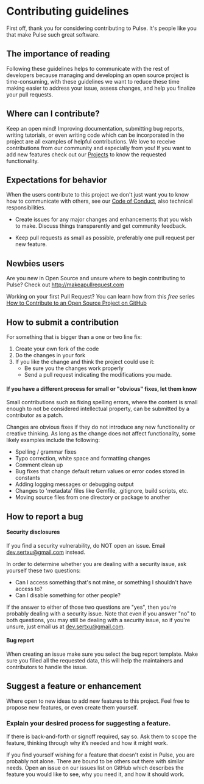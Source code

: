 Contributing guidelines
====
First off, thank you for considering contributing to Pulse. It's people like you that make Pulse such great software.

The importance of reading
----
Following these guidelines helps to communicate with the rest of developers because managing and developing an open source project is time-consuming, with these guidelines we want to reduce these time making easier to address your issue, assess changes, and help you finalize your pull requests.

Where can I contribute?
----
Keep an open mind! Improving documentation, submitting bug reports, writing tutorials, or even writing code which can be incorporated in the project are all examples of helpful contributions. We love to receive contributions from our community and especially from you! If you want to add new features check out our [Projects](https://github.com/sertxudeveloper/Pulse/projects) to know the requested functionality.

Expectations for behavior
----
When the users contribute to this project we don't just want you to know how to communicate with others, see our [Code of Conduct](https://github.com/sertxudeveloper/Pulse/blob/master/CODE_OF_CONDUCT.md), also technical responsibilities.

* Create issues for any major changes and enhancements that you wish to make. Discuss things transparently and get community feedback.

* Keep pull requests as small as possible, preferably one pull request per new feature.

Newbies users
----
Are you new in Open Source and unsure where to begin contributing to Pulse?
Check out http://makeapullrequest.com

Working on your first Pull Request?
You can learn how from this *free* series [How to Contribute to an Open Source Project on GitHub](https://egghead.io/series/how-to-contribute-to-an-open-source-project-on-github)

How to submit a contribution
----

For something that is bigger than a one or two line fix:

1. Create your own fork of the code
2. Do the changes in your fork
3. If you like the change and think the project could use it:
   * Be sure you the changes work properly
   * Send a pull request indicating the modifications you made.

#### If you have a different process for small or "obvious" fixes, let them know

Small contributions such as fixing spelling errors, where the content is small enough to not be considered intellectual property, can be submitted by a contributor as a patch.

Changes are obvious fixes if they do not introduce any new functionality or creative thinking. As long as the change does not affect functionality, some likely examples include the following:
* Spelling / grammar fixes
* Typo correction, white space and formatting changes
* Comment clean up
* Bug fixes that change default return values or error codes stored in constants
* Adding logging messages or debugging output
* Changes to 'metadata' files like Gemfile, .gitignore, build scripts, etc.
* Moving source files from one directory or package to another

How to report a bug
----
#### Security disclosures
If you find a security vulnerability, do NOT open an issue. Email dev.sertxu@gmail.com instead.

In order to determine whether you are dealing with a security issue, ask yourself these two questions:
* Can I access something that's not mine, or something I shouldn't have access to?
* Can I disable something for other people?

If the answer to either of those two questions are "yes", then you're probably dealing with a security issue. Note that even if you answer "no" to both questions, you may still be dealing with a security issue, so if you're unsure, just email us at dev.sertxu@gmail.com.

#### Bug report
When creating an issue make sure you select the bug report template. Make sure you filled all the requested data, this will help the maintainers and contributors to handle the issue.

Suggest a feature or enhancement
----
Where open to new ideas to add new features to this project. Feel free to propose new features, or even create them yourself.

### Explain your desired process for suggesting a feature.
If there is back-and-forth or signoff required, say so. Ask them to scope the feature, thinking through why it’s needed and how it might work.

If you find yourself wishing for a feature that doesn't exist in Pulse, you are probably not alone. There are bound to be others out there with similar needs. Open an issue on our issues list on GitHub which describes the feature you would like to see, why you need it, and how it should work.
